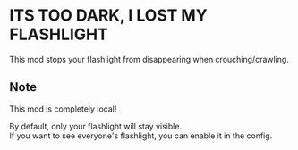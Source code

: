 # ITS TOO DARK, I LOST MY FLASHLIGHT
This mod stops your flashlight from disappearing when crouching/crawling.

## Note
This mod is completely local!  

By default, only your flashlight will stay visible.  
If you want to see everyone's flashlight, you can enable it in the config.

